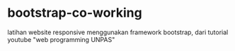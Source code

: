 # bootstrap-co-working
latihan website responsive menggunakan framework bootstrap, dari tutorial youtube "web programming UNPAS"
